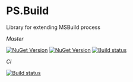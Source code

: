 # PS.Build
Library for extending MSBuild process

*Master*

[![NuGet Version](https://img.shields.io/nuget/v/PS.Build.svg?label=API+package)](https://www.nuget.org/packages?q=PS.Build)
[![NuGet Version](https://img.shields.io/nuget/v/PS.Build.Tasks.svg?label=Tasks+package)](https://www.nuget.org/packages?q=PS.Build.Tasks)
[![Build status](https://ci.appveyor.com/api/projects/status/ki1xn6w347k0vord?svg=true)](https://ci.appveyor.com/project/BlackGad/ps-build)

*CI*

[![Build status](https://ci.appveyor.com/api/projects/status/ixmnwi3hxi4jot9b?svg=true)](https://ci.appveyor.com/project/BlackGad/ps-build-xhs18)
